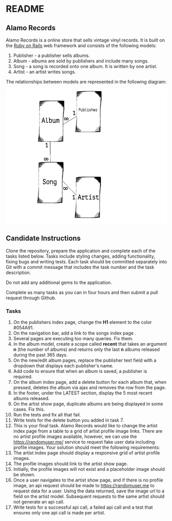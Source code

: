 # README

## Alamo Records

Alamo Records is a online store that sells vintage vinyl records. It is built on the [Ruby on Rails](http://www.rubyonrails.org) web framework and consists of the following models:

1. Publisher - a publisher sells albums.
2. Album - albums are sold by publishers and include many songs.
3. Song - a song is recorded onto one album. It is written by one artist.
4. Artist - an artist writes songs.

The relationships between models are represented in the following diagram:

![Alamo Records model diagram](public/alamo_records_diagram.png)

## Candidate Instructions

Clone the repository, prepare the application and complete each of the tasks listed below. Tasks include styling changes, adding functionality, fixing bugs and writing tests. Each task should be committed separately into Git with a commit message that includes the task number and the task description.

Do not add any additional gems to the application.

Complete as many tasks as you can in four hours and then submit a pull request through Github.

### Tasks

1. On the publishers index page, change the __H1__ element to the color #054A91.
2. On the navigation bar, add a link to the songs index page .
3. Several pages are executing too many queries. Fix them.
4. In the album model, create a scope called __recent__ that takes an argument __n__ (the number of albums) and returns only the last __n__ albums released during the past 365 days.
5. On the new/edit album pages, replace the publisher text field with a dropdown that displays each publisher's name.
6. Add code to ensure that when an album is saved, a publisher is required.
7. On the album index page, add a delete button for each album that, when pressed, deletes the album via ajax and removes the row from the page.
8. In the footer, under the LATEST section, display the 5 most recent albums released.
9. On the artist show page, duplicate albums are being displayed in some cases. Fix this.
9. Run the tests and fix all that fail.
10. Write tests for the delete button you added in task 7.
11. This is your final task. Alamo Records would like to change the artist index page from a table to a grid of artist profile image links. There are no artist profile images available, however, we can use the https://randomuser.me/ service to request fake user data including profile images. Your solution should meet the following requirements:
  1. The artist index page should display a responsive grid of artist profile images.
  2. The profile images should link to the artist show page.
  3. Initially, the profile images will not exist and a placeholder image should be shown.
  4. Once a user navigates to the artist show page, and if there is no profile image, an api request should be made to https://randomuser.me to request data for a user. Using the data returned, save the image url to a field on the artist model. Subsequent requests to the same artist should not generate an api call.
  5. Write tests for a successful api call, a failed api call and a test that ensures only one api call is made per artist.